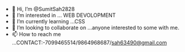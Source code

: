 - 👋 Hi, I’m @SumitSah2828
- 👀 I’m interested in ... WEB DEVOLOPMENT
- 🌱 I’m currently learning ...CSS
- 💞️ I’m looking to collaborate on ...anyone interested to some with me.
- 📫 How to reach me ...CONTACT:-7099465514/9864968687/sah63490@gmail.com

<!---
SumitSah2828/SumitSah2828 is a ✨ special ✨ repository because its `README.md` (this file) appears on your GitHub profile.
You can click the Preview link to take a look at your changes.
--->
